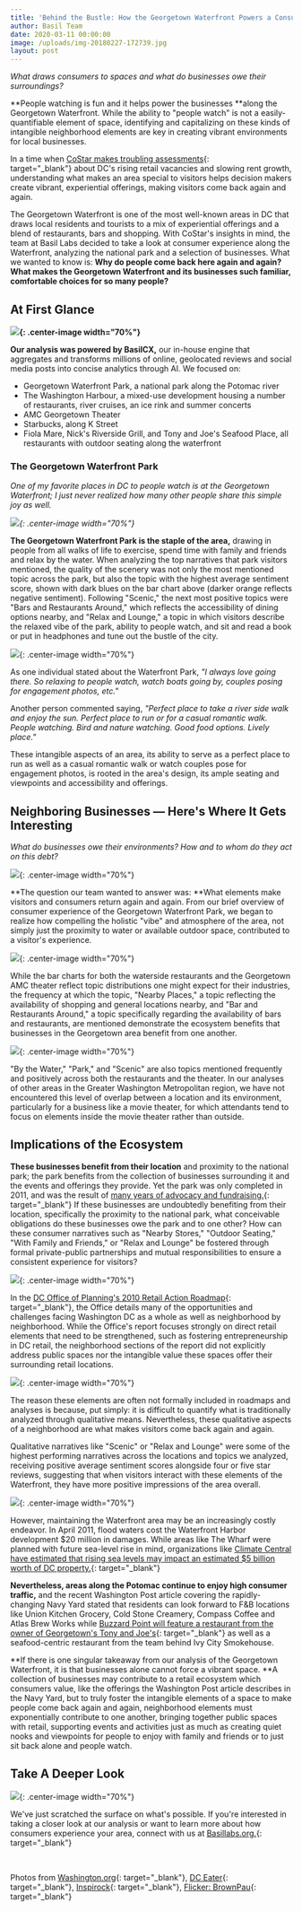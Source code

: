 ```yaml
---
title: 'Behind the Bustle: How the Georgetown Waterfront Powers a Consumer Ecosystem'
author: Basil Team
date: 2020-03-11 00:00:00
image: /uploads/img-20180227-172739.jpg
layout: post
---
```


*What draws consumers to spaces and what do businesses owe their surroundings?*

**People watching is fun and it helps power the businesses&nbsp;**along the Georgetown Waterfront. While the ability to "people watch" is not a easily-quantifiable element of space, identifying and capitalizing on these kinds of intangible neighborhood elements are key in creating vibrant environments for local businesses.

In a time when&nbsp;[CoStar makes troubling assessments](https://www.costar.com/article/1707772974/retail-in-dc-showing-signs-of-weakness-as-sector-undergoes-changes){: target="_blank"}&nbsp;about DC's rising retail vacancies and slowing rent growth, understanding what makes an area special to visitors helps decision makers create vibrant, experiential offerings, making visitors come back again and again.

The Georgetown Waterfront is one of the most well-known areas in DC that draws local residents and tourists to a mix of experiential offerings and a blend of restaurants, bars and shopping. With CoStar's insights in mind, the team at Basil Labs decided to take a look at consumer experience along the Waterfront, analyzing the national park and a selection of businesses. What we wanted to know is:&nbsp;**Why do people come back here again and again? What makes the Georgetown Waterfront and its businesses such familiar, comfortable choices for so many people?**

## **At First Glance**

**![](/uploads/map-1.png){: .center-image width="70%"}**

**Our analysis was powered by BasilCX,**&nbsp;our in-house engine that aggregates and transforms millions of online, geolocated reviews and social media posts into concise analytics through AI. We focused on:

* Georgetown Waterfront Park, a national park along the Potomac river
* The Washington Harbour, a mixed-use development housing a number of restaurants, river cruises, an ice rink and summer concerts
* AMC Georgetown Theater
* Starbucks, along K Street
* Fiola Mare, Nick's Riverside Grill, and Tony and Joe's Seafood Place, all restaurants with outdoor seating along the waterfront

### **The Georgetown Waterfront Park**

*One of my favorite places in DC to people watch is at the Georgetown Waterfront; I just never realized how many other people share this simple joy as well.*

*![](/uploads/park2.png){: .center-image width="70%"}*

**The Georgetown Waterfront Park is the staple of the area,**&nbsp;drawing in people from all walks of life to exercise, spend time with family and friends and relax by the water. When analyzing the top narratives that park visitors mentioned, the quality of the scenery was not only the most mentioned topic across the park, but also the topic with the highest average sentiment score, shown with dark blues on the bar chart above (darker orange reflects negative sentiment). Following "Scenic," the next most positive topics were "Bars and Restaurants Around," which reflects the accessibility of dining options nearby, and "Relax and Lounge," a topic in which visitors describe the relaxed vibe of the park, ability to people watch, and sit and read a book or put in headphones and tune out the bustle of the city.&nbsp;

![](/uploads/sup-paddleboarding-on-the-potomac-in-georgetown-credit-sam-kittner-georgetown-bid.jpg){: .center-image width="70%"}

As one individual stated about the Waterfront Park,&nbsp;*"I always love going there. So relaxing to people watch, watch boats going by, couples posing for engagement photos, etc."*

Another person commented saying,&nbsp;*"Perfect place to take a river side walk and enjoy the sun. Perfect place to run or for a casual romantic walk. People watching. Bird and nature watching. Good food options. Lively place."*

These intangible aspects of an area, its ability to serve as a perfect place to run as well as a casual romantic walk or watch couples pose for engagement photos, is rooted in the area's design, its ample seating and viewpoints and accessibility and offerings.

## **Neighboring Businesses — Here's Where It Gets Interesting**

*What do businesses owe their environments? How and to whom do they act on this debt?*

![](/uploads/rest.png){: .center-image width="70%"}

**The question our team wanted to answer was:&nbsp;**What elements make visitors and consumers return again and again. From our brief overview of consumer experience of the Georgetown Waterfront Park, we began to realize how compelling the holistic "vibe" and atmosphere of the area, not simply just the proximity to water or available outdoor space, contributed to a visitor's experience.

![](/uploads/amc.png){: .center-image width="70%"}

While the bar charts for both the waterside restaurants and the Georgetown AMC theater reflect topic distributions one might expect for their industries, the frequency at which the topic, "Nearby Places," a topic reflecting the availability of shopping and general locations nearby, and "Bar and Restaurants Around," a topic specifically regarding the availability of bars and restaurants, are mentioned demonstrate the ecosystem benefits that businesses in the Georgetown area benefit from one another.&nbsp;

![](/uploads/fiolamarepatio-0-0.jpg){: .center-image width="70%"}

"By the Water," "Park," and "Scenic" are also topics mentioned frequently and positively across both the restaurants and the theater. In our analyses of other areas in the Greater Washington Metropolitan region, we have not encountered this level of overlap between a location and its environment, particularly for a business like a movie theater, for which attendants tend to focus on elements inside the movie theater rather than outside.

## **Implications of the Ecosystem**

**These businesses benefit from their location**&nbsp;and proximity to the national park; the park benefits from the collection of businesses surrounding it and the events and offerings they provide. Yet the park was only completed in 2011, and was the result of&nbsp;[many years of advocacy and fundraising.](https://georgetowner.com/articles/2018/05/02/friends-group-keeps-eye-waterfront-park/){: target="_blank"}&nbsp;If these businesses are undoubtedly benefiting from their location, specifically the proximity to the national park, what conceivable obligations do these businesses owe the park and to one other? How can these consumer narratives such as "Nearby Stores," "Outdoor Seating," "With Family and Friends," or "Relax and Lounge" be fostered through formal private-public partnerships and mutual responsibilities to ensure a consistent experience for visitors?

![](/uploads/screenshot-6.png){: .center-image width="70%"}

In the&nbsp;[DC Office of Planning's 2010 Retail Action Roadmap](https://planning.dc.gov/sites/default/files/dc/sites/op/publication/attachments/rasretailroadmap.pdf){: target="_blank"}, the Office details many of the opportunities and challenges facing Washington DC as a whole as well as neighborhood by neighborhood. While the Office's report focuses strongly on direct retail elements that need to be strengthened, such as fostering entrepreneurship in DC retail, the neighborhood sections of the report did not explicitly address public spaces nor the intangible value these spaces offer their surrounding retail locations.

![](/uploads/123.png){: .center-image width="70%"}

The reason these elements are often not formally included in roadmaps and analyses is because, put simply: it is difficult to quantify what is traditionally analyzed through qualitative means. Nevertheless, these qualitative aspects of a neighborhood are what makes visitors come back again and again.

Qualitative narratives like "Scenic" or "Relax and Lounge" were some of the highest performing narratives across the locations and topics we analyzed, receiving positive average sentiment scores alongside four or five star reviews, suggesting that when visitors interact with these elements of the Waterfront, they have more positive impressions of the area overall.

![](/uploads/4434807117-5cf2d23d78-o.jpg){: .center-image width="70%"}

However, maintaining the Waterfront area may be an increasingly costly endeavor. In April 2011, flood waters cost the Waterfront Harbor development $20 million in damages. While areas like The Wharf were planned with future sea-level rise in mind, organizations like&nbsp;[Climate Central have estimated that rising sea levels may impact an estimated $5 billion worth of DC property.](https://www.bisnow.com/washington-dc/news/economic-development/dc-policy-makers-try-to-get-ahead-of-the-wave-102993){: target="_blank"}&nbsp;

**Nevertheless, areas along the Potomac continue to enjoy high consumer traffic,**&nbsp;and the recent Washington Post article covering the rapidly-changing Navy Yard stated that residents can look forward to F&B locations like Union Kitchen Grocery, Cold Stone Creamery, Compass Coffee and Atlas Brew Works while&nbsp;[Buzzard Point will feature a restaurant from the owner of Georgetown's Tony and Joe's](https://www.washingtonpost.com/realestate/if-you-dont-like-dcs-navy-yard-just-wait-its-changing-by-the-hour/2020/02/26/7595f6a4-55a4-11ea-929a-64efa7482a77_story.html){: target="_blank"}&nbsp;as well as a seafood-centric restaurant from the team behind Ivy City Smokehouse.&nbsp;

**If there is one singular takeaway from our analysis of the Georgetown Waterfront, it is that businesses alone cannot force a vibrant space.&nbsp;**A collection of businesses may contribute to a retail ecosystem which consumers value, like the offerings the Washington Post article describes in the Navy Yard, but to truly foster the intangible elements of a space to make people come back again and again, neighborhood elements must exponentially contribute to one another, bringing together public spaces with retail, supporting events and activities just as much as creating quiet nooks and viewpoints for people to enjoy with family and friends or to just sit back alone and people watch.

## Take A Deeper Look

![](/uploads/screenshot-7.png){: .center-image width="70%"}

We've just scratched the surface on what's possible. If you're interested in taking a closer look at our analysis or want to learn more about how consumers experience your area, connect with us at&nbsp;[Basillabs.org.](https://basillabs.org/#contact){: target="_blank"}

&nbsp;

Photos from&nbsp;[Washington.org](https://images.app.goo.gl/66MrBJAoyYNBmPEo6){: target="_blank"},&nbsp;[DC Eater](https://images.app.goo.gl/LSybp25rfinF97mn9){: target="_blank"},&nbsp;[Inspirock](https://images.app.goo.gl/ZxnXWQz7yL6piTiy7){: target="_blank"},&nbsp;[Flicker: BrownPau](https://www.flickr.com/photos/brownpau/4434807117){: target="_blank"}